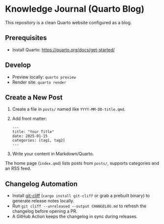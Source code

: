 # Knowledge Journal (Quarto Blog)

This repository is a clean Quarto website configured as a blog.

## Prerequisites
- Install Quarto: https://quarto.org/docs/get-started/

## Develop
- Preview locally: `quarto preview`
- Render site: `quarto render`

## Create a New Post
1. Create a file in `posts/` named like `YYYY-MM-DD-title.qmd`.
2. Add front matter:

   ```
   ---
   title: "Your Title"
   date: 2025-01-15
   categories: [tag1, tag2]
   ---
   ```

3. Write your content in Markdown/Quarto.

The home page (`index.qmd`) lists posts from `posts/`, supports categories and an RSS feed.

## Changelog Automation
- Install [git-cliff](https://github.com/orhun/git-cliff) (`cargo install git-cliff` or grab a prebuilt binary) to generate release notes locally.
- Run `git cliff --unreleased --output CHANGELOG.md` to refresh the changelog before opening a PR.
- A GitHub Action keeps the changelog in sync during releases.
